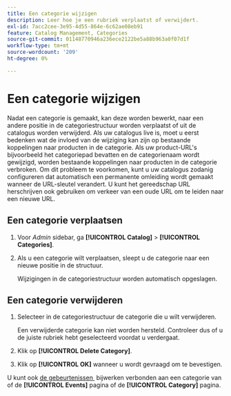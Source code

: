 ```yaml
---
title: Een categorie wijzigen
description: Leer hoe je een rubriek verplaatst of verwijdert.
exl-id: 7acc2cee-3e95-4d55-864e-6c62ae08eb91
feature: Catalog Management, Categories
source-git-commit: 01148770946a236ece2122be5a88b963a0f07d1f
workflow-type: tm+mt
source-wordcount: '209'
ht-degree: 0%

---
```


# Een categorie wijzigen

Nadat een categorie is gemaakt, kan deze worden bewerkt, naar een andere positie in de categoriestructuur worden verplaatst of uit de catalogus worden verwijderd. Als uw catalogus live is, moet u eerst bedenken wat de invloed van de wijziging kan zijn op bestaande koppelingen naar producten in de categorie. Als uw product-URL&#39;s bijvoorbeeld het categoriepad bevatten en de categorienaam wordt gewijzigd, worden bestaande koppelingen naar producten in de categorie verbroken. Om dit probleem te voorkomen, kunt u uw catalogus zodanig configureren dat automatisch een permanente omleiding wordt gemaakt wanneer de URL-sleutel verandert. U kunt het gereedschap URL herschrijven ook gebruiken om verkeer van een oude URL om te leiden naar een nieuwe URL.

## Een categorie verplaatsen

1. Voor _Admin_ sidebar, ga **[!UICONTROL Catalog]** > **[!UICONTROL Categories]**.

1. Als u een categorie wilt verplaatsen, sleept u de categorie naar een nieuwe positie in de structuur.

   Wijzigingen in de categoriestructuur worden automatisch opgeslagen.

## Een categorie verwijderen

1. Selecteer in de categoriestructuur de categorie die u wilt verwijderen.

   Een verwijderde categorie kan niet worden hersteld. Controleer dus of u de juiste rubriek hebt geselecteerd voordat u verdergaat.

1. Klik op **[!UICONTROL Delete Category]**.

1. Klik op **[!UICONTROL OK]** wanneer u wordt gevraagd om te bevestigen.

U kunt ook [&#x200B; de gebeurtenissen &#x200B;](../merchandising-promotions/event-create.md#create-and-update-events) bijwerken verbonden aan een categorie van of de **[!UICONTROL Events]** pagina of de **[!UICONTROL Category]** pagina.
